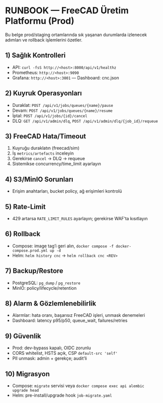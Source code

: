 # RUNBOOK — FreeCAD Üretim Platformu (Prod)

Bu belge prod/staging ortamlarında sık yaşanan durumlarda izlenecek adımları ve rollback işlemlerini özetler.

## 1) Sağlık Kontrolleri
- API: `curl -fsS http://<host>:8000/api/v1/healthz`
- Prometheus: `http://<host>:9090`
- Grafana: `http://<host>:3001` — Dashboard: cnc.json

## 2) Kuyruk Operasyonları
- Duraklat: `POST /api/v1/jobs/queues/{name}/pause`
- Devam: `POST /api/v1/jobs/queues/{name}/resume`
- İptal: `POST /api/v1/jobs/{id}/cancel`
- DLQ: `GET /api/v1/admin/dlq`, `POST /api/v1/admin/dlq/{job_id}/requeue`

## 3) FreeCAD Hata/Timeout
1) Kuyruğu duraklatın (freecad/sim)
2) İş `metrics/artefacts` inceleyin
3) Gerekirse `cancel` → DLQ → requeue
4) Sistemikse concurrency/time_limit ayarlayın

## 4) S3/MinIO Sorunları
- Erişim anahtarları, bucket policy, ağ erişimleri kontrolü

## 5) Rate-Limit
- 429 artarsa `RATE_LIMIT_RULES` ayarlayın; gerekirse WAF’ta kısıtlayın

## 6) Rollback
- Compose: image tag’i geri alın, `docker compose -f docker-compose.prod.yml up -d`
- Helm: `helm history cnc` → `helm rollback cnc <REV>`

## 7) Backup/Restore
- PostgreSQL: `pg_dump` / `pg_restore`
- MinIO: policy/lifecycle/retention

## 8) Alarm & Gözlemlenebilirlik
- Alarmlar: hata oranı, başarısız FreeCAD işleri, unmask denemeleri
- Dashboard: latency p95/p50, queue_wait, failures/retries

## 9) Güvenlik
- Prod: dev-bypass kapalı, OIDC zorunlu
- CORS whitelist, HSTS açık, CSP `default-src 'self'`
- PII unmask: admin + gerekçe; audit’li

## 10) Migrasyon
- Compose: `migrate` servisi veya `docker compose exec api alembic upgrade head`
- Helm: pre-install/upgrade hook `job-migrate.yaml`


